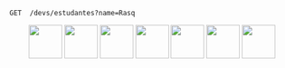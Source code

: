 ```curl
GET  /devs/estudantes?name=Rasq
```

<div align="center">
    
   <img height="59px" src="https://cdn.jsdelivr.net/gh/devicons/devicon@latest/icons/cplusplus/cplusplus-original.svg" />
   <img height="59px" src="https://cdn.jsdelivr.net/gh/devicons/devicon@latest/icons/rust/rust-original.svg" />
   <img height="59px" src="https://cdn.jsdelivr.net/gh/devicons/devicon@latest/icons/typescript/typescript-original.svg" />
   <img height="59px" src="https://cdn.jsdelivr.net/gh/devicons/devicon@latest/icons/javascript/javascript-original.svg" />
   <img height="59px" src="https://cdn.jsdelivr.net/gh/devicons/devicon@latest/icons/java/java-original.svg" />
   <img height="59px" src="https://cdn.jsdelivr.net/gh/devicons/devicon@latest/icons/python/python-original.svg" />
   <img height="59px" src="https://cdn.jsdelivr.net/gh/devicons/devicon@latest/icons/php/php-original.svg" />
                    
</div>

<!--
![C++](https://img.shields.io/badge/C%2B%2B-00599C?style=for-the-badge&logo=c%2B%2B&logoColor=white)
![Java](https:/img.shields.io/badge/java-%23ED8B00.svg?style=for-the-badge&logo=openjdk&logoColor=white)
![Python](https://img.shields.io/badge/Python-3776AB.svg?style=for-the-badge&logo=Python&logoColor=white)
![TypeScript](https://img.shields.io/badge/TypeScript-007ACC?style=for-the-badge&logo=typescript&logoColor=white)
![JavaScript](https://img.shields.io/badge/JavaScript-F7DF1E?style=for-the-badge&logo=javascript&logoColor=black)
![PHP](https://img.shields.io/badge/PHP-777BB4?style=for-the-badge&logo=php&logoColor=white)
![SQLite](https://img.shields.io/badge/SQLite-000?style=for-the-badge&logo=sqlite&logoColor=07405E)
![MySQL](https://img.shields.io/badge/MySQL-00000F?style=for-the-badge&logo=mysql&logoColor=white)
![Git](https://img.shields.io/badge/GIT-E44C30?style=for-the-badge&logo=git&logoColor=white)
![NodeJS](https://img.shields.io/badge/node.js-6DA55F?style=for-the-badge&logo=node.js&logoColor=white)
![Postman](https://img.shields.io/badge/Postman-FF6C37.svg?style=for-the-badge&logo=Postman&logoColor=white)
![Express](https://img.shields.io/badge/express.js-%23404d59.svg?style=for-the-badge&logo=express&logoColor=%2361DAFB)
![Sass](https://img.shields.io/badge/Sass-000?style=for-the-badge&logo=sass)
![CSS3](https://img.shields.io/badge/CSS3-1572B6?style=for-the-badge&logo=css3&logoColor=white)
![HTML5](https://img.shields.io/badge/HTML5-E34F26?style=for-the-badge&logo=html5&logoColor=white)
![Replit](https://img.shields.io/badge/replit-667881?style=for-the-badge&logo=replit&logoColor=white)
![VSCode](https://img.shields.io/badge/Visual_Studio_Code-0078D4?style=for-the-badge&logo=visual%20studio%20code&logoColor=white)
![Firebase](https://img.shields.io/badge/firebase-a08021?style=for-the-badge&logo=firebase&logoColor=ffcd34)
![EJS](https://img.shields.io/badge/ejs-%23B4CA65.svg?style=for-the-badge&logo=ejs&logoColor=black)
![FastAPI](https://img.shields.io/badge/FastAPI-005571?style=for-the-badge&logo=fastapi)
![JWT](https://img.shields.io/badge/JWT-black?style=for-the-badge&logo=JSON%20web%20tokens)
![NPM](https://img.shields.io/badge/NPM-%23CB3837.svg?style=for-the-badge&logo=npm&logoColor=white)
![Pytest](https://img.shields.io/badge/pytest-%23ffffff.svg?style=for-the-badge&logo=pytest&logoColor=2f9fe3)
![React](https://img.shields.io/badge/react-%2320232a.svg?style=for-the-badge&logo=react&logoColor=%2361DAFB)
![Socket.io](https://img.shields.io/badge/Socket.io-black?style=for-the-badge&logo=socket.io&badgeColor=010101)
![GraphQL](https://img.shields.io/badge/-GraphQL-E10098?style=for-the-badge&logo=graphql&logoColor=white)
![Swagger](https://img.shields.io/badge/-Swagger-%23Clojure?style=for-the-badge&logo=swagger&logoColor=white)
![Jest](https://img.shields.io/badge/-jest-%23C21325?style=for-the-badge&logo=jest&logoColor=white)
![ChatGPT](https://img.shields.io/badge/chatGPT-74aa9c?style=for-the-badge&logo=openai&logoColor=white)
![sqlalchemy](https://img.shields.io/badge/SQLAlchemy-D71F00.svg?style=for-the-badge&logo=SQLAlchemy&logoColor=white)
![json](https://img.shields.io/badge/JSON-000000.svg?style=for-the-badge&logo=JSON&logoColor=white)
![typeorm](https://img.shields.io/badge/TypeORM-FE0803.svg?style=for-the-badge&logo=TypeORM&logoColor=white)
![pydantic](https://img.shields.io/badge/Pydantic-E92063.svg?style=for-the-badge&logo=Pydantic&logoColor=white)
![pypi](https://img.shields.io/badge/PyPI-3775A9.svg?style=for-the-badge&logo=PyPI&logoColor=white)
-->
